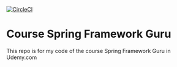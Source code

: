 [![CircleCI](https://circleci.com/gh/diegorl84/sfg-pet-clinic/tree/master.svg?style=svg)](https://circleci.com/gh/diegorl84/sfg-pet-clinic/tree/master)

# Course Spring Framework Guru
This repo is for my code of the course Spring Framework Guru in Udemy.com
